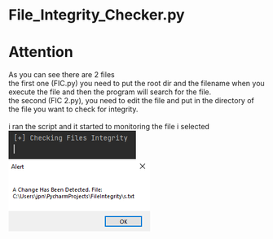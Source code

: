 # File_Integrity_Checker.py

 <h1>Attention</h1>
As you can see there are 2 files<br>
the first one (FIC.py) you need to put the root dir and the filename when you execute the file and then the program will search for the file.<br>
the second (FIC 2.py), you need to edit the file and put in the directory of the file you want to check for integrity.<br>
<br>
i ran the script and it started to monitoring the file i selected
<img src="https://github.com/jpn12/File_Integrity_Checker.py/blob/main/image.png">
<br>
<img src="https://github.com/jpn12/File_Integrity_Checker.py/blob/main/image2.png">
